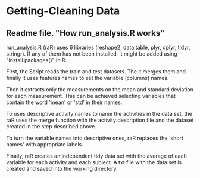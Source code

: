 # Getting-Cleaning Data
## Readme file. "How run_analysis.R works"

run_analysis.R (raR) uses 6 libraries (reshape2, data.table, plyr, dplyr, tidyr, stringr). If any of them has not been installed, it might be added using "install.packages()" in R.

First, the Script reads the train and test datasets. The it merges them and finally it uses features names to set the variable (columns) names.

Then it extracts only the measurements on the mean and standard deviation for each measurement. This can be achieved selecting variables that contain the word 'mean' or 'std' in their names.

To uses descriptive activity names to name the activities in the data set, the raR uses the merge function with the activity description file and the dataset created in the step described above.

To turn the variable names into descriptive ones, raR replaces the 'short names' with appropriate labels.

Finally, raR creates an independent tidy data set with the average of each variable for each activity and each subject. A txt file with the data set is created and saved into the working directory.






